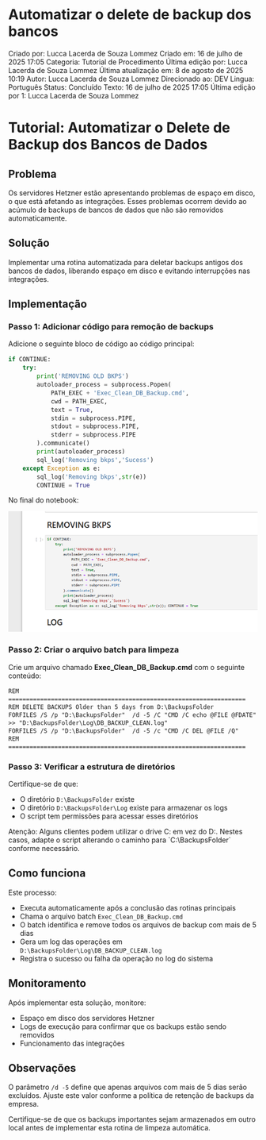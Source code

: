 # Automatizar o delete de backup dos bancos

Criado por: Lucca Lacerda de Souza Lommez
Criado em: 16 de julho de 2025 17:05
Categoria: Tutorial de Procedimento
Última edição por: Lucca Lacerda de Souza Lommez
Última atualização em: 8 de agosto de 2025 10:19
Autor: Lucca Lacerda de Souza Lommez
Direcionado ao: DEV
Lingua: Português
Status: Concluído
Texto: 16 de julho de 2025 17:05
Última edição por 1: Lucca Lacerda de Souza Lommez

# Tutorial: Automatizar o Delete de Backup dos Bancos de Dados

## Problema

Os servidores Hetzner estão apresentando problemas de espaço em disco, o que está afetando as integrações. Esses problemas ocorrem devido ao acúmulo de backups de bancos de dados que não são removidos automaticamente.

## Solução

Implementar uma rotina automatizada para deletar backups antigos dos bancos de dados, liberando espaço em disco e evitando interrupções nas integrações.

## Implementação

### Passo 1: Adicionar código para remoção de backups

Adicione o seguinte bloco de código ao código principal:

```python
if CONTINUE:
    try:
        print('REMOVING OLD BKPS')
        autoloader_process = subprocess.Popen(
            PATH_EXEC + 'Exec_Clean_DB_Backup.cmd',
            cwd = PATH_EXEC,
            text = True,
            stdin = subprocess.PIPE,
            stdout = subprocess.PIPE,
            stderr = subprocess.PIPE
        ).communicate()
        print(autoloader_process)
        sql_log('Removing bkps','Sucess')
    except Exception as e: 
        sql_log('Removing bkps',str(e))
        CONTINUE = True

```

No final do notebook:

![image.png](Docs/Automatizarodeleedebackupdosbancos/image.png)

### Passo 2: Criar o arquivo batch para limpeza

Crie um arquivo chamado **Exec_Clean_DB_Backup.cmd** com o seguinte conteúdo:

```
REM ===================================================================
REM DELETE BACKUPS Older than 5 days from D:\BackupsFolder
FORFILES /S /p "D:\BackupsFolder"  /d -5 /C "CMD /C echo @FILE @FDATE" >> "D:\BackupsFolder\Log\DB_BACKUP_CLEAN.log"
FORFILES /S /p "D:\BackupsFolder"  /d -5 /c "CMD /C DEL @FILE /Q"
REM ===================================================================

```

### Passo 3: Verificar a estrutura de diretórios

Certifique-se de que:

- O diretório `D:\BackupsFolder` existe
- O diretório `D:\BackupsFolder\Log` existe para armazenar os logs
- O script tem permissões para acessar esses diretórios

<aside>
Atenção: Alguns clientes podem utilizar o drive C: em vez do D:. Nestes casos, adapte o script alterando o caminho para `C:\BackupsFolder` conforme necessário.

</aside>

## Como funciona

Este processo:

- Executa automaticamente após a conclusão das rotinas principais
- Chama o arquivo batch `Exec_Clean_DB_Backup.cmd`
- O batch identifica e remove todos os arquivos de backup com mais de 5 dias
- Gera um log das operações em `D:\BackupsFolder\Log\DB_BACKUP_CLEAN.log`
- Registra o sucesso ou falha da operação no log do sistema

## Monitoramento

Após implementar esta solução, monitore:

- Espaço em disco dos servidores Hetzner
- Logs de execução para confirmar que os backups estão sendo removidos
- Funcionamento das integrações

## Observações

O parâmetro `/d -5` define que apenas arquivos com mais de 5 dias serão excluídos. Ajuste este valor conforme a política de retenção de backups da empresa.

<aside>
Certifique-se de que os backups importantes sejam armazenados em outro local antes de implementar esta rotina de limpeza automática.

</aside>